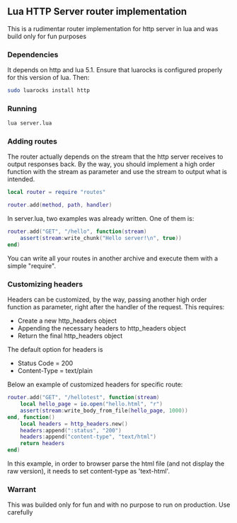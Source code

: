 ## Lua HTTP Server router implementation

This is a rudimentar router implementation for http server in lua and was build only for fun purposes

### Dependencies

It depends on http and lua 5.1. Ensure that luarocks is configured properly for this version of lua. Then:

```bash
sudo luarocks install http
```
### Running

```bash
lua server.lua
```

### Adding routes

The router actually depends on the stream that the http server receives to output responses back. By the way, you should implement a high order function with the stream as parameter and use the stream to output what is intended.

```lua
local router = require "routes"

router.add(method, path, handler)
```

In server.lua, two examples was already written. One of them is:

```lua
router.add("GET", "/hello", function(stream)
    assert(stream:write_chunk("Hello server!\n", true))
end)
```

You can write all your routes in another archive and execute them with a simple "require".

### Customizing headers

Headers can be customized, by the way, passing another high order function as parameter, right after the handler of the request. This requires:

- Create a new http_headers object
- Appending the necessary headers to http_headers object
- Return the final http_headers object

The default option for headers is 

- Status Code = 200
- Content-Type = text/plain

Below an example of customized headers for specific route:

```lua
router.add("GET", "/hellotest", function(stream)
    local hello_page = io.open("hello.html", "r")
    assert(stream:write_body_from_file(hello_page, 1000))
end, function()
    local headers = http_headers.new()
    headers:append(":status", "200")
    headers:append("content-type", "text/html")
    return headers
end)
```
In this example, in order to browser parse the html file (and not display the raw version), it needs to set content-type as 'text-html'.

### Warrant

This was builded only for fun and with no purpose to run on production. Use carefully